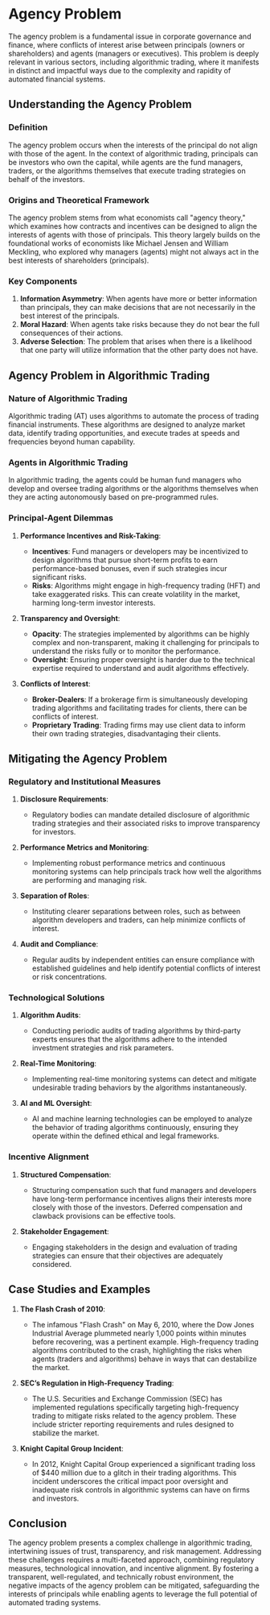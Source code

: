 # Agency Problem

The agency problem is a fundamental issue in corporate governance and finance, where conflicts of interest arise between principals (owners or shareholders) and agents (managers or executives). This problem is deeply relevant in various sectors, including algorithmic trading, where it manifests in distinct and impactful ways due to the complexity and rapidity of automated financial systems.

## Understanding the Agency Problem

### Definition

The agency problem occurs when the interests of the principal do not align with those of the agent. In the context of algorithmic trading, principals can be investors who own the capital, while agents are the fund managers, traders, or the algorithms themselves that execute trading strategies on behalf of the investors.

### Origins and Theoretical Framework

The agency problem stems from what economists call "agency theory," which examines how contracts and incentives can be designed to align the interests of agents with those of principals. This theory largely builds on the foundational works of economists like Michael Jensen and William Meckling, who explored why managers (agents) might not always act in the best interests of shareholders (principals).

### Key Components

1. **Information Asymmetry**: When agents have more or better information than principals, they can make decisions that are not necessarily in the best interest of the principals.
2. **Moral Hazard**: When agents take risks because they do not bear the full consequences of their actions.
3. **Adverse Selection**: The problem that arises when there is a likelihood that one party will utilize information that the other party does not have.

## Agency Problem in Algorithmic Trading

### Nature of Algorithmic Trading

Algorithmic trading (AT) uses algorithms to automate the process of trading financial instruments. These algorithms are designed to analyze market data, identify trading opportunities, and execute trades at speeds and frequencies beyond human capability.

### Agents in Algorithmic Trading

In algorithmic trading, the agents could be human fund managers who develop and oversee trading algorithms or the algorithms themselves when they are acting autonomously based on pre-programmed rules.

### Principal-Agent Dilemmas

1. **Performance Incentives and Risk-Taking**:
   - **Incentives**: Fund managers or developers may be incentivized to design algorithms that pursue short-term profits to earn performance-based bonuses, even if such strategies incur significant risks.
   - **Risks**: Algorithms might engage in high-frequency trading (HFT) and take exaggerated risks. This can create volatility in the market, harming long-term investor interests.

2. **Transparency and Oversight**:
   - **Opacity**: The strategies implemented by algorithms can be highly complex and non-transparent, making it challenging for principals to understand the risks fully or to monitor the performance.
   - **Oversight**: Ensuring proper oversight is harder due to the technical expertise required to understand and audit algorithms effectively.

3. **Conflicts of Interest**:
   - **Broker-Dealers**: If a brokerage firm is simultaneously developing trading algorithms and facilitating trades for clients, there can be conflicts of interest.
   - **Proprietary Trading**: Trading firms may use client data to inform their own trading strategies, disadvantaging their clients.

## Mitigating the Agency Problem

### Regulatory and Institutional Measures

1. **Disclosure Requirements**:
   - Regulatory bodies can mandate detailed disclosure of algorithmic trading strategies and their associated risks to improve transparency for investors.
   
2. **Performance Metrics and Monitoring**:
   - Implementing robust performance metrics and continuous monitoring systems can help principals track how well the algorithms are performing and managing risk.
   
3. **Separation of Roles**:
   - Instituting clearer separations between roles, such as between algorithm developers and traders, can help minimize conflicts of interest.
   
4. **Audit and Compliance**:
   - Regular audits by independent entities can ensure compliance with established guidelines and help identify potential conflicts of interest or risk concentrations.

### Technological Solutions

1. **Algorithm Audits**:
   - Conducting periodic audits of trading algorithms by third-party experts ensures that the algorithms adhere to the intended investment strategies and risk parameters.
   
2. **Real-Time Monitoring**:
   - Implementing real-time monitoring systems can detect and mitigate undesirable trading behaviors by the algorithms instantaneously.
   
3. **AI and ML Oversight**:
   - AI and machine learning technologies can be employed to analyze the behavior of trading algorithms continuously, ensuring they operate within the defined ethical and legal frameworks.

### Incentive Alignment

1. **Structured Compensation**:
   - Structuring compensation such that fund managers and developers have long-term performance incentives aligns their interests more closely with those of the investors. Deferred compensation and clawback provisions can be effective tools.
   
2. **Stakeholder Engagement**:
   - Engaging stakeholders in the design and evaluation of trading strategies can ensure that their objectives are adequately considered.

## Case Studies and Examples

1. **The Flash Crash of 2010**:
   - The infamous "Flash Crash" on May 6, 2010, where the Dow Jones Industrial Average plummeted nearly 1,000 points within minutes before recovering, was a pertinent example. High-frequency trading algorithms contributed to the crash, highlighting the risks when agents (traders and algorithms) behave in ways that can destabilize the market.

2. **SEC’s Regulation in High-Frequency Trading**:
   - The U.S. Securities and Exchange Commission (SEC) has implemented regulations specifically targeting high-frequency trading to mitigate risks related to the agency problem. These include stricter reporting requirements and rules designed to stabilize the market.

3. **Knight Capital Group Incident**:
   - In 2012, Knight Capital Group experienced a significant trading loss of $440 million due to a glitch in their trading algorithms. This incident underscores the critical impact poor oversight and inadequate risk controls in algorithmic systems can have on firms and investors.

## Conclusion

The agency problem presents a complex challenge in algorithmic trading, intertwining issues of trust, transparency, and risk management. Addressing these challenges requires a multi-faceted approach, combining regulatory measures, technological innovation, and incentive alignment. By fostering a transparent, well-regulated, and technically robust environment, the negative impacts of the agency problem can be mitigated, safeguarding the interests of principals while enabling agents to leverage the full potential of automated trading systems.